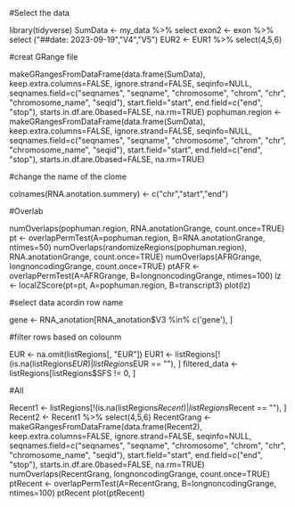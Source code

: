 #Select the data

library(tidyverse)
SumData <- my_data %>% select
exon2 <- exon %>% select ("##date: 2023-09-19","V4","V5")
EUR2 <- EUR1 %>% select(4,5,6)



#creat GRange file 

makeGRangesFromDataFrame(data.frame(SumData),  keep.extra.columns=FALSE,  ignore.strand=FALSE, seqinfo=NULL,  seqnames.field=c("seqnames", "seqname", "chromosome", "chrom",  "chr", "chromosome_name", "seqid"), start.field="start", end.field=c("end", "stop"), starts.in.df.are.0based=FALSE, na.rm=TRUE)
pophuman.region <- makeGRangesFromDataFrame(data.frame(SumData),  keep.extra.columns=FALSE,  ignore.strand=FALSE, seqinfo=NULL,  seqnames.field=c("seqnames", "seqname", "chromosome", "chrom",  "chr", "chromosome_name", "seqid"), start.field="start", end.field=c("end", "stop"), starts.in.df.are.0based=FALSE, na.rm=TRUE)

#change the name of the clome

colnames(RNA.anotation.summery) <- c("chr","start","end")

#Overlab 

numOverlaps(pophuman.region, RNA.anotationGrange, count.once=TRUE)
pt <- overlapPermTest(A=pophuman.region, B=RNA.anotationGrange, ntimes=50)
numOverlaps(randomizeRegions(pophuman.region), RNA.anotationGrange, count.once=TRUE)
numOverlaps(AFRGrange, longnoncodingGrange, count.once=TRUE)
ptAFR <- overlapPermTest(A=AFRGrange, B=longnoncodingGrange, ntimes=100)
lz <- localZScore(pt=pt, A=pophuman.region, B=transcript3)
plot(lz)


#select data acordin row name

gene <- RNA_anotation[RNA_anotation$V3 %in% c('gene'), ]
  
#filter rows based on colounm

EUR <- na.omit(listRegions[, "EUR"])
EUR1 <- listRegions[!(is.na(listRegions$EUR) | listRegions$EUR == ""), ]
filtered_data <- listRegions[listRegions$SFS != 0, ]


#All

Recent1 <- listRegions[!(is.na(listRegions$Recent) | listRegions$Recent == ""), ]
Recent2 <- Recent1 %>% select(4,5,6)
RecentGrang <- makeGRangesFromDataFrame(data.frame(Recent2),  keep.extra.columns=FALSE,  ignore.strand=FALSE, seqinfo=NULL,  seqnames.field=c("seqnames", "seqname", "chromosome", "chrom",  "chr", "chromosome_name", "seqid"), start.field="start", end.field=c("end", "stop"), starts.in.df.are.0based=FALSE, na.rm=TRUE)
numOverlaps(RecentGrang, longnoncodingGrange, count.once=TRUE)
ptRecent <- overlapPermTest(A=RecentGrang, B=longnoncodingGrange, ntimes=100)
ptRecent
plot(ptRecent)
